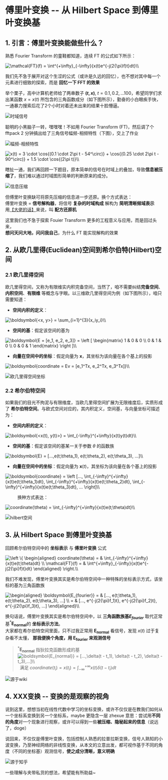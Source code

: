 # 傅里叶变换 -- 从 Hilbert Space 到傅里叶变换基

## 1. 引言：傅里叶变换能做些什么？

熟悉 Fourier Transform 的童鞋都知道，连续 FT 的公式如下所示：

<img src="https://www.zhihu.com/equation?tex=\mathcal{FT}(f) = \int^{+\infty}_{-\infty}{x(t)e^{-j(2{\pi}f)t}dt}" alt="\mathcal{FT}(f) = \int^{+\infty}_{-\infty}{x(t)e^{-j(2{\pi}f)t}dt}\\" class="ee_img tr_noresize" eeimg="1">

我们先不急于展开对这个生涩的公式（或许是久远的回忆），也不想对其中每一个元素进行细致的探索，而是 **回忆一下 FFT 的效果**

举个栗子，高中计算机老师给了两串数子 **$(t, x)$**, $t=0.1, 0.2, ...100$，希望同学们求出某函数 $x=x(t)$ 所包含的三角函数成分（如下图所示），勤奋的小白眼疾手快，一通暴力搜索后花了2个小时对着还未出来的结果十脸懵逼。

![时域信号](./figs/2022-01-23-21-00-10.png)

聪明的小黑脑子一转，嘿嘿嘿！不如用 Fourier Transform (FT)，然后调了个 fftpack 2 分钟搞出给了三角信号幅频-相频特性（下图），交上了作业

![幅频-相频特性](./figs/2022-01-23-21-01-08.png)

<img src="https://www.zhihu.com/equation?tex=x(t) = 3 \cdot \cos{(0.1 \cdot 2\pi t - 54^\circ)} +
       \cos{(0.25 \cdot 2\pi t - 90^\circ)} +
       1.5 \cdot \cos{(2\pi t)}" alt="x(t) = 3 \cdot \cos{(0.1 \cdot 2\pi t - 54^\circ)} +
       \cos{(0.25 \cdot 2\pi t - 90^\circ)} +
       1.5 \cdot \cos{(2\pi t)}\\" class="ee_img tr_noresize" eeimg="1">

瞎扯一通，我们再回顾一下题目，原本简单的信号在时域上的叠加，导致**信息被压缩了**，我们难以通过时域图形简单的判断原来的成分。  

![信息压缩](./figs/2022-01-23-21-13-13.png)

但傅里叶变换缺可将原先压缩的信息进一步还原。换个方式表达：  
傅里叶变换 = **信号解构器**，将信号 **复杂的时域构成** 解构为 **简明清晰频域表示**  
用[【大佬的话】](https://www.zhihu.com/question/279808864/answer/498939249)来说，叫 **配方还原机**  

这里我们也不急于探索 Fouier Transform 更多的工程意义与应用，而是回过头来，  
**想问天问大地，问问我自己**，为什么 FT 能实现解构的效果

## 2. 从欧几里得(Euclidean)空间到希尔伯特(Hilbert)空间

### 2.1 欧几里得空间

欧几里得空间，又称为有限维实内积完备空间，当然了，咱不需要纠结**完备空间**、**内积空间**、**有限维** 等概念与字眼。以三维欧几里得空间为例（如下图所示），咱只需要知道：

- **空间内积的定义**：

<img src="https://www.zhihu.com/equation?tex=\boldsymbol{<x, y>} = \sum_{i=1}^{3}{x_iy_i}" alt="\boldsymbol{<x, y>} = \sum_{i=1}^{3}{x_iy_i}\\" class="ee_img tr_noresize" eeimg="1">

- **空间的基**：假定该空间的基为

<img src="https://www.zhihu.com/equation?tex=
\boldsymbol{E = [e_1, e_2, e_3]} =
\left [
\begin{matrix}
1 & 0 & 0 \\
0 & 1 & 0 \\
0 & 0 & 1
\end{matrix}
\right ]" alt="\boldsymbol{E = [e_1, e_2, e_3]} =
\left [
\begin{matrix}
1 & 0 & 0 \\
0 & 1 & 0 \\
0 & 0 & 1
\end{matrix}
\right ]\\" class="ee_img tr_noresize" eeimg="1">

- **向量在空间中的坐标**：假定向量为 $\boldsymbol{x}$，其坐标为该向量在各个基上的投影

<img src="https://www.zhihu.com/equation?tex=\boldsymbol{coordinate = Ev = [e_1^Tx, e_2^Tx, e_3^Tx]}" alt="\boldsymbol{coordinate = Ev = [e_1^Tx, e_2^Tx, e_3^Tx]}\\" class="ee_img tr_noresize" eeimg="1">

![欧几里得空间坐标](./figs/2022-01-23-21-25-36.png)

### 2.2 希尔伯特空间

如果我们的目光不拘泥与有限维度，当欧几里得空间扩展为无限维度后，实质形成了 **希尔伯特空间**。与欧式空间对应的，其内积定义，空间基，与向量坐标可描述为：

- **空间内积的定义**：

<img src="https://www.zhihu.com/equation?tex=\boldsymbol{<x(t), y(t)>} = \int_{-\infty}^{+\infty}{x(t)y(t)dt}" alt="\boldsymbol{<x(t), y(t)>} = \int_{-\infty}^{+\infty}{x(t)y(t)dt}\\" class="ee_img tr_noresize" eeimg="1">

- **空间的基**：假定该空间的基某一关于参数 $\theta$ 的函数族

<img src="https://www.zhihu.com/equation?tex=\boldsymbol{E} = [...,e(t;\theta_1), e(t;\theta_2), e(t;\theta_3), ...]" alt="\boldsymbol{E} = [...,e(t;\theta_1), e(t;\theta_2), e(t;\theta_3), ...]\\" class="ee_img tr_noresize" eeimg="1">

- **向量在空间中的坐标**：假定向量为 $\boldsymbol{x}(t)$，其坐标为该向量在各个基上的投影

<img src="https://www.zhihu.com/equation?tex=\boldsymbol{coordinate} =
\left [...,
    \int_{-\infty}^{+\infty}{x(t)e(t;\theta_1)dt},
    \int_{-\infty}^{+\infty}{x(t)e(t;\theta_2)dt},
    \int_{-\infty}^{+\infty}{x(t)e(t;\theta_3)dt}, ...
\right]" alt="\boldsymbol{coordinate} =
\left [...,
    \int_{-\infty}^{+\infty}{x(t)e(t;\theta_1)dt},
    \int_{-\infty}^{+\infty}{x(t)e(t;\theta_2)dt},
    \int_{-\infty}^{+\infty}{x(t)e(t;\theta_3)dt}, ...
\right]\\" class="ee_img tr_noresize" eeimg="1">

&emsp;&emsp;&ensp; 换种方式表达：

<img src="https://www.zhihu.com/equation?tex=coordinate(\theta) = \int_{-\infty}^{+\infty}{x(t)e(t;\theta)dt}" alt="coordinate(\theta) = \int_{-\infty}^{+\infty}{x(t)e(t;\theta)dt}\\" class="ee_img tr_noresize" eeimg="1">

![hilbert空间](./figs/2022-01-23-21-27-03.png)

## 3. 从 Hilbert Space 到傅里叶变换基

回顾希尔伯特空间中的 **坐标表示** 与 **傅里叶变换** 公式

<img src="https://www.zhihu.com/equation?tex= \left \{
\begin{aligned}
coordinate(\theta) = & \int_{-\infty}^{+\infty}{x(t)e(t;\theta)dt} \\\\
\mathcal{FT}(f) = & \int^{+\infty}_{-\infty}{x(t)e^{-j(2{\pi}f)t}dt}  
\end{aligned} \\
\right." alt=" \left \{
\begin{aligned}
coordinate(\theta) = & \int_{-\infty}^{+\infty}{x(t)e(t;\theta)dt} \\
\mathcal{FT}(f) = & \int^{+\infty}_{-\infty}{x(t)e^{-j(2{\pi}f)t}dt}  
\end{aligned}
\right.\\" class="ee_img tr_noresize" eeimg="1">

我们不难发现，傅里叶变换其实是希尔伯特空间中一种特殊的坐标表示方式，该坐标的基为三角函数族

<img src="https://www.zhihu.com/equation?tex=\begin{aligned}
\boldsymbol{E_{fourier}} = & [..., e(t;\theta_1), e(t;\theta_2), e(t;\theta_3), ...] \\
               = & [..., e^{-j(2{\pi}f_1)t}, e^{-j(2{\pi}f_2)t}, e^{-j(2{\pi}f_3)t}, ...]
\end{aligned}" alt="\begin{aligned}
\boldsymbol{E_{fourier}} = & [..., e(t;\theta_1), e(t;\theta_2), e(t;\theta_3), ...] \\
               = & [..., e^{-j(2{\pi}f_1)t}, e^{-j(2{\pi}f_2)t}, e^{-j(2{\pi}f_3)t}, ...]
\end{aligned}\\" class="ee_img tr_noresize" eeimg="1">

换句话说，傅里叶变换其实是希尔伯特空间中，以
**三角函数族基$E_{fourier}$**
取代正常基$^*\boldsymbol{E_{normal}}$的
**坐标表示方法**。  
大家都在希尔伯特空间里面，只不过我正常用 $\boldsymbol{E_{normal}}$ 看信号，发现 $x(t)$ 过于复杂看不太懂，
**那我便换个角度，用 $\boldsymbol{E_{fourier}}$ 来观测信号**

> $^*\boldsymbol{E_{normal}}$ 指狄拉克函数形成的基  
> <img src="https://www.zhihu.com/equation?tex=\boldsymbol{E_{normal}} = [...,\delta(t - t_1), \delta(t - t_2), \delta(t - t_3),...]" alt="\boldsymbol{E_{normal}} = [...,\delta(t - t_1), \delta(t - t_2), \delta(t - t_3),...]\\" class="ee_img tr_noresize" eeimg="1">
> &ensp;满足 $coordinate(t_i)  = x(t_i) = \int_{-\infty}^{+\infty}{x(t)\delta(t - t_i)dt}$

![源于wiki](./figs/Fourier_transform_time_and_frequency_domains_(small).gif)

## 4. XXX变换 -- 变换的是观察的视角

说到这里，想想当初在线性代数中学习的坐标变换，或许不仅仅是在教我们如何从一个坐标系变换到另一个坐标系，maybe 更隐含一层 zhexue 意思：尝试用**不同的角度**对一个现象进行观察，或许可以得到一些**被压缩、隐秘起来的信息**（说远了，doge）

说回来，不仅仅是傅里叶变换，包括控制人熟悉的拉普拉斯变换，信号人熟知的小波变换，乃至神经网络的非线性变换，从本文的立意出发，都可视作基于不同的角度（不同的坐标基）观测信号，**使之成分清晰，意义明确**

![源于知乎](https://pic2.zhimg.com/80/cfae89c24cc167c028f02368ee509a68_720w.jpg?source=1940ef5c)

一些理解与夹带私货的想法，希望能有所助益~
